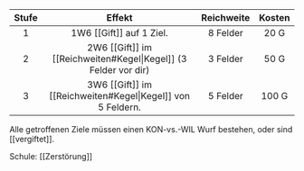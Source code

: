 | **Stufe** |                           **Effekt**                            | **Reichweite** | **Kosten** |
| :-------: | :-------------------------------------------------------------: | :------------: | :--------: |
|     1     |                    1W6 [[Gift]] auf 1 Ziel.                     |    8 Felder    |    20 G    |
|     2     | 2W6 [[Gift]] im [[Reichweiten#Kegel\|Kegel]] (3 Felder vor dir) |    3 Felder    |    50 G    |
|     3     |   3W6 [[Gift]] im [[Reichweiten#Kegel\|Kegel]] von 5 Feldern.   |    5 Felder    |   100 G    |
Alle getroffenen Ziele müssen einen KON-vs.-WIL Wurf bestehen, oder sind [[vergiftet]]. 

Schule: [[Zerstörung]]
